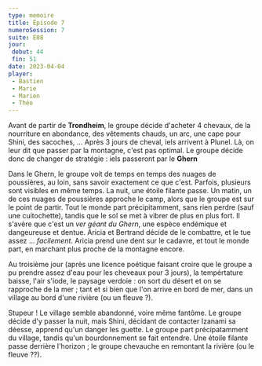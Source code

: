 ```yaml
---
type: memoire
title: Épisode 7
numeroSession: 7
suite: E08
jour:
 debut: 44
 fin: 51
date: 2023-04-04
player:
 - Bastien
 - Marie
 - Marien
 - Théo
---
```


Avant de partir de **Trondheim**, le groupe décide d'acheter 4 chevaux, de la nourriture en abondance, des vêtements chauds, un arc, une cape pour Shini, des sacoches, …
Après 3 jours de cheval, iels arrivent à Plunel. Là, on leur dit que passer par la montagne, c'est pas optimal. Le groupe décide donc de changer de stratégie : iels passeront par le **Ghern** 

Dans le Ghern, le groupe voit de temps en temps des nuages de poussières, au loin, sans savoir exactement ce que c'est. Parfois, plusieurs sont visibles en même temps.
La nuit, une étoile filante passe.
Un matin, un de ces nuages de poussières approche le camp, alors que le groupe est sur le point de partir. Tout le monde part précipitamment, sans rien perdre (sauf une cuitochette), tandis que le sol se met à vibrer de plus en plus fort. Il s'avère que c'est un *ver géant du Ghern*, une espèce endémique et dangeureuse et dentue. Aricia et Bertrand décide de le combattre, et le tue assez … *facilement*. Aricia prend une dent sur le cadavre, et tout le monde part, en marchant plus proche de la montagne encore.

Au troisième jour (après une licence poétique faisant croire que le groupe a pu prendre assez d'eau pour les cheveaux pour 3 jours), la tempértature baisse, l'air s'iode, le paysage verdoie : on sort du désert et on se rapproche de la mer ; tant et si bien que l'on arrive en bord de mer, dans un village au bord d'une rivière (ou un fleuve ?).

Stupeur ! Le village semble abandonné, voire même fantôme. Le groupe décide d'y passer la nuit, mais Shini, décidant de contacter Izanami sa déesse, apprend qu'un danger les guette. Le groupe part précipatamment du village, tandis qu'un bourdonnement se fait entendre.
Une étoile filante passe derrière l'horizon ; le groupe chevauche en remontant la rivière (ou le fleuve ??).
